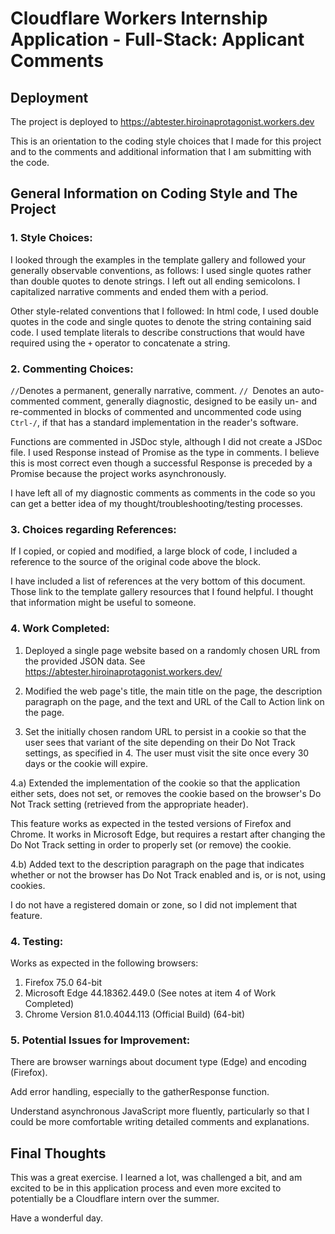 # Cloudflare Workers Internship Application - Full-Stack: Applicant Comments

## Deployment

The project is deployed to https://abtester.hiroinaprotagonist.workers.dev

This is an orientation to the coding style choices that I made for this project and to the comments and additional information that I am submitting with the code.

## General Information on Coding Style and The Project

### 1. Style Choices:

I looked through the examples in the template gallery and followed your generally observable conventions, as follows:
I used single quotes rather than double quotes to denote strings.
I left out all ending semicolons.
I capitalized narrative comments and ended them with a period.

Other style-related conventions that I followed:
In html code, I used double quotes in the code and single quotes to denote the string containing said code.
I used template literals to describe constructions that would have required using the `+` operator to concatenate a string.

### 2. Commenting Choices:

`//`Denotes a permanent, generally narrative, comment.
`// `Denotes an auto-commented comment, generally diagnostic, designed to be easily un- and re-commented in blocks of commented and uncommented code using `Ctrl-/`, if that has a standard implementation in the reader's software.

Functions are commented in JSDoc style, although I did not create a JSDoc file.
I used Response instead of Promise as the type in comments. I believe this is most correct even though a successful Response is preceded by a Promise because the project works asynchronously.

I have left all of my diagnostic comments as comments in the code so you can get a better idea of my thought/troubleshooting/testing processes.

### 3. Choices regarding References:

If I copied, or copied and modified, a large block of code, I included a reference to the source of the original code above the block.

I have included a list of references at the very bottom of this document. Those link to the template gallery resources that I found helpful. I thought that information might be useful to someone.

### 4. Work Completed:

1) Deployed a single page website based on a randomly chosen URL from the provided JSON data.
See https://abtester.hiroinaprotagonist.workers.dev/

2) Modified the web page's title, the main title on the page, the description paragraph on the page, and the text and URL of the Call to Action link on the page.

3) Set the initially chosen random URL to persist in a cookie so that the user sees that variant of the site depending on their Do Not Track settings, as specified in 4. The user must visit the site once every 30 days or the cookie will expire.

4.a) Extended the implementation of the cookie so that the application either sets, does not set, or removes the cookie based on the browser's Do Not Track setting (retrieved from the appropriate header).

This feature works as expected in the tested versions of Firefox and Chrome.
It works in Microsoft Edge, but requires a restart after changing the Do Not Track setting in order to properly set (or remove) the cookie.

4.b) Added text to the description paragraph on the page that indicates whether or not the browser has Do Not Track enabled and is, or is not, using cookies.

I do not have a registered domain or zone, so I did not implement that feature.

### 4. Testing:

Works as expected in the following browsers:
1) Firefox 75.0 64-bit
2) Microsoft Edge 44.18362.449.0 (See notes at item 4 of Work Completed)
3) Chrome Version 81.0.4044.113 (Official Build) (64-bit)

### 5. Potential Issues for Improvement:

There are browser warnings about document type (Edge) and encoding (Firefox).

Add error handling, especially to the gatherResponse function.

Understand asynchronous JavaScript more fluently, particularly so that I could be more comfortable writing detailed comments and explanations.

## Final Thoughts

This was a great exercise. I learned a lot, was challenged a bit, and am excited to be in this application process and even more excited to potentially be a Cloudflare intern over the summer.

Have a wonderful day.
